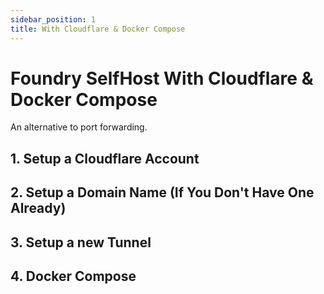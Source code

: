 ```yaml
---
sidebar_position: 1
title: With Cloudflare & Docker Compose
---
```

# Foundry SelfHost With Cloudflare & Docker Compose

An alternative to port forwarding.

## 1. Setup a Cloudflare Account

## 2. Setup a Domain Name (If You Don't Have One Already)

## 3. Setup a new Tunnel

## 4. Docker Compose